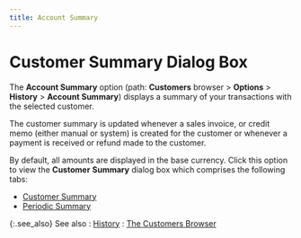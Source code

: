 ```yaml
---
title: Account Summary
---
```


# Customer Summary Dialog Box


The **Account Summary** option (path:  **Customers** browser > **Options**  > **History** > **Account Summary**) displays a summary of your transactions with the  selected customer.


The customer summary is updated whenever a sales invoice, or credit  memo (either manual or system) is created for the customer or whenever  a payment is received or refund made to the customer.


By default, all amounts are displayed in the base currency. Click this  option to view the **Customer** **Summary** dialog box which comprises the  following tabs:

- [Customer  Summary]({{site.mc_baseurl}}/customer-profile-options/information-available/history/account-summary/customer_summary.html)
- [Periodic  Summary]({{site.mc_baseurl}}/customer-profile-options/information-available/history/account-summary/periodic_summary.html)



{:.see_also}
See also
: [History]({{site.mc_baseurl}}/customers-browser/information-available/history/history.html)
: [The Customers  Browser]({{site.mc_baseurl}}/customers-browser/the_customer_browser.html)
